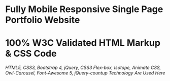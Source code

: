 # Fully Mobile Responsive Single Page Portfolio Website
# 100% W3C Validated HTML Markup & CSS Code

*HTML5, CSS3, Bootstrap 4, jQuery, CSS3 Flex-box, Isotope, Animate CSS, Owl-Carousel, Font-Awesome 5, jQuery-countup Technology Are Used Here*
